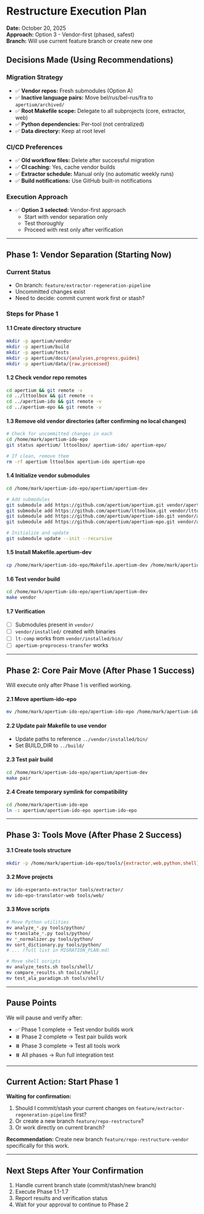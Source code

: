 # Restructure Execution Plan

**Date:** October 20, 2025  
**Approach:** Option 3 - Vendor-first (phased, safest)  
**Branch:** Will use current feature branch or create new one

## Decisions Made (Using Recommendations)

### Migration Strategy
- ✅ **Vendor repos:** Fresh submodules (Option A)
- ✅ **Inactive language pairs:** Move bel/rus/bel-rus/fra to `apertium/archived/`
- ✅ **Root Makefile scope:** Delegate to all subprojects (core, extractor, web)
- ✅ **Python dependencies:** Per-tool (not centralized)
- ✅ **Data directory:** Keep at root level

### CI/CD Preferences
- ✅ **Old workflow files:** Delete after successful migration
- ✅ **CI caching:** Yes, cache vendor builds
- ✅ **Extractor schedule:** Manual only (no automatic weekly runs)
- ✅ **Build notifications:** Use GitHub built-in notifications

### Execution Approach
- ✅ **Option 3 selected:** Vendor-first approach
  - Start with vendor separation only
  - Test thoroughly
  - Proceed with rest only after verification

---

## Phase 1: Vendor Separation (Starting Now)

### Current Status
- On branch: `feature/extractor-regeneration-pipeline`
- Uncommitted changes exist
- Need to decide: commit current work first or stash?

### Steps for Phase 1

#### 1.1 Create directory structure
```bash
mkdir -p apertium/vendor
mkdir -p apertium/build
mkdir -p apertium/tests
mkdir -p apertium/docs/{analyses,progress,guides}
mkdir -p apertium/data/{raw,processed}
```

#### 1.2 Check vendor repo remotes
```bash
cd apertium && git remote -v
cd ../lttoolbox && git remote -v
cd ../apertium-ido && git remote -v
cd ../apertium-epo && git remote -v
```

#### 1.3 Remove old vendor directories (after confirming no local changes)
```bash
# Check for uncommitted changes in each
cd /home/mark/apertium-ido-epo
git status apertium/ lttoolbox/ apertium-ido/ apertium-epo/

# If clean, remove them
rm -rf apertium lttoolbox apertium-ido apertium-epo
```

#### 1.4 Initialize vendor submodules
```bash
cd /home/mark/apertium-ido-epo/apertium/apertium-dev

# Add submodules
git submodule add https://github.com/apertium/apertium.git vendor/apertium
git submodule add https://github.com/apertium/lttoolbox.git vendor/lttoolbox
git submodule add https://github.com/apertium/apertium-ido.git vendor/apertium-ido
git submodule add https://github.com/apertium/apertium-epo.git vendor/apertium-epo

# Initialize and update
git submodule update --init --recursive
```

#### 1.5 Install Makefile.apertium-dev
```bash
cp /home/mark/apertium-ido-epo/Makefile.apertium-dev /home/mark/apertium-ido-epo/apertium/Makefile
```

#### 1.6 Test vendor build
```bash
cd /home/mark/apertium-ido-epo/apertium/apertium-dev
make vendor
```

#### 1.7 Verification
- [ ] Submodules present in `vendor/`
- [ ] `vendor/installed/` created with binaries
- [ ] `lt-comp` works from `vendor/installed/bin/`
- [ ] `apertium-preprocess-transfer` works

---

## Phase 2: Core Pair Move (After Phase 1 Success)

Will execute only after Phase 1 is verified working.

#### 2.1 Move apertium-ido-epo
```bash
mv /home/mark/apertium-ido-epo/apertium-ido-epo /home/mark/apertium-ido-epo/apertium/
```

#### 2.2 Update pair Makefile to use vendor
- Update paths to reference `../vendor/installed/bin/`
- Set BUILD_DIR to `../build/`

#### 2.3 Test pair build
```bash
cd /home/mark/apertium-ido-epo/apertium/apertium-dev
make pair
```

#### 2.4 Create temporary symlink for compatibility
```bash
cd /home/mark/apertium-ido-epo
ln -s apertium/apertium-ido-epo apertium-ido-epo
```

---

## Phase 3: Tools Move (After Phase 2 Success)

#### 3.1 Create tools structure
```bash
mkdir -p /home/mark/apertium-ido-epo/tools/{extractor,web,python,shell}
```

#### 3.2 Move projects
```bash
mv ido-esperanto-extractor tools/extractor/
mv ido-epo-translator-web tools/web/
```

#### 3.3 Move scripts
```bash
# Move Python utilities
mv analyze_*.py tools/python/
mv translate_*.py tools/python/
mv *_normalizer.py tools/python/
mv sort_dictionary.py tools/python/
# ... (full list in MIGRATION_PLAN.md)

# Move shell scripts
mv analyze_tests.sh tools/shell/
mv compare_results.sh tools/shell/
mv test_ala_paradigm.sh tools/shell/
```

---

## Pause Points

We will pause and verify after:
- ✅ Phase 1 complete → Test vendor builds work
- ⏸️ Phase 2 complete → Test pair builds work
- ⏸️ Phase 3 complete → Test all tools work
- ⏸️ All phases → Run full integration test

---

## Current Action: Start Phase 1

**Waiting for confirmation:**
1. Should I commit/stash your current changes on `feature/extractor-regeneration-pipeline` first?
2. Or create a new branch `feature/repo-restructure`?
3. Or work directly on current branch?

**Recommendation:** Create new branch `feature/repo-restructure-vendor` specifically for this work.

---

## Next Steps After Your Confirmation

1. Handle current branch state (commit/stash/new branch)
2. Execute Phase 1.1-1.7
3. Report results and verification status
4. Wait for your approval to continue to Phase 2


